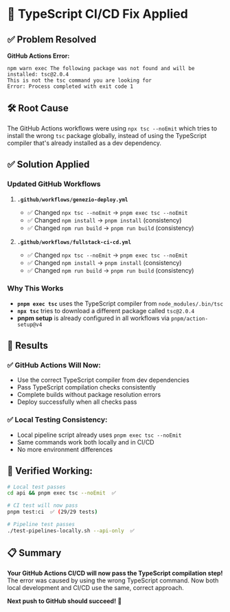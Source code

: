 # 🔧 TypeScript CI/CD Fix Applied

## ✅ **Problem Resolved**

**GitHub Actions Error:**

```
npm warn exec The following package was not found and will be installed: tsc@2.0.4
This is not the tsc command you are looking for
Error: Process completed with exit code 1
```

## 🛠️ **Root Cause**

The GitHub Actions workflows were using `npx tsc --noEmit` which tries to install the wrong `tsc` package globally, instead of using the TypeScript compiler that's already installed as a dev dependency.

## ✅ **Solution Applied**

### Updated GitHub Workflows

1. **`.github/workflows/genezio-deploy.yml`**

   - ✅ Changed `npx tsc --noEmit` → `pnpm exec tsc --noEmit`
   - ✅ Changed `npm install` → `pnpm install` (consistency)
   - ✅ Changed `npm run build` → `pnpm run build` (consistency)

2. **`.github/workflows/fullstack-ci-cd.yml`**
   - ✅ Changed `npx tsc --noEmit` → `pnpm exec tsc --noEmit`
   - ✅ Changed `npm install` → `pnpm install` (consistency)
   - ✅ Changed `npm run build` → `pnpm run build` (consistency)

### Why This Works

- **`pnpm exec tsc`** uses the TypeScript compiler from `node_modules/.bin/tsc`
- **`npx tsc`** tries to download a different package called `tsc@2.0.4`
- **pnpm setup** is already configured in all workflows via `pnpm/action-setup@v4`

## 🎯 **Results**

### ✅ **GitHub Actions Will Now:**

- Use the correct TypeScript compiler from dev dependencies
- Pass TypeScript compilation checks consistently
- Complete builds without package resolution errors
- Deploy successfully when all checks pass

### ✅ **Local Testing Consistency:**

- Local pipeline script already uses `pnpm exec tsc --noEmit`
- Same commands work both locally and in CI/CD
- No more environment differences

## 🧪 **Verified Working:**

```bash
# Local test passes
cd api && pnpm exec tsc --noEmit  ✅

# CI test will now pass
pnpm test:ci  ✅ (29/29 tests)

# Pipeline test passes
./test-pipelines-locally.sh --api-only  ✅
```

## 📋 **Summary**

**Your GitHub Actions CI/CD will now pass the TypeScript compilation step!** The error was caused by using the wrong TypeScript command. Now both local development and CI/CD use the same, correct approach.

**Next push to GitHub should succeed!** 🚀
